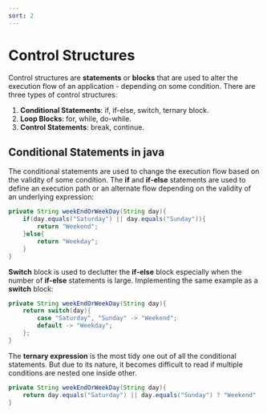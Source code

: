```yaml
---
sort: 2
---
```


# Control Structures

Control structures are **statements** or **blocks** that are used to alter the execution flow of an application - depending on some condition. There are three types of control structures:

1. **Conditional Statements**: if, if-else, switch, ternary block.
2. **Loop Blocks**: for, while, do-while.
3. **Control Statements**: break, continue.

## Conditional Statements in java

The conditional statements are used to change the execution flow based on the validity of some condition. The **if** and **if-else** statements are used to define an execution path or an alternate flow depending on the validity of an underlying expression:

```java
private String weekEndOrWeekDay(String day){
    if(day.equals("Saturday") || day.equals("Sunday")){
        return "Weekend";
    }else{
        return "Weekday";
    }
}
```

**Switch** block is used to declutter the **if-else** block especially when the number of **if-else** statements is large. Implementing the same example as a **switch** block:

```java
private String weekEndOrWeekDay(String day){
    return switch(day){
        case "Saturday", "Sunday" -> "Weekend";
        default -> "Weekday";
    };
}
```

The **ternary expression** is the most tidy one out of all the conditional statements. But due to its nature, it becomes difficult to read if multiple conditions are nested one inside other.

```java
private String weekEndOrWeekDay(String day){
    return day.equals("Saturday") || day.equals("Sunday") ? "Weekend" : "Weekday";
}
```